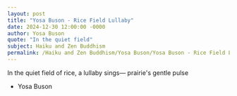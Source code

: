 ```yaml
---
layout: post
title: "Yosa Buson - Rice Field Lullaby"
date: 2024-12-30 12:00:00 -0000
author: Yosa Buson
quote: "In the quiet field"
subject: Haiku and Zen Buddhism
permalink: /Haiku and Zen Buddhism/Yosa Buson/Yosa Buson - Rice Field Lullaby
---
```


In the quiet field
of rice, a lullaby sings—
prairie's gentle pulse


- Yosa Buson
